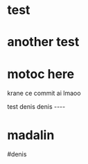 # test
# another test
# motoc here
krane ce commit ai lmaoo






test denis denis ----

# madalin
#denis

